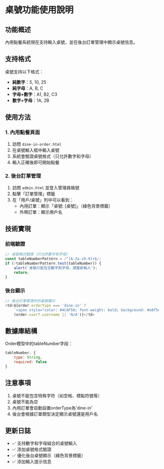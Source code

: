 # 桌號功能使用說明

## 功能概述

內用點餐系統現在支持輸入桌號，並在後台訂單管理中顯示桌號信息。

## 支持格式

桌號支持以下格式：
- **純數字**：5, 10, 25
- **純字母**：A, B, C
- **字母+數字**：A1, B2, C3
- **數字+字母**：1A, 2B

## 使用方法

### 1. 內用點餐頁面

1. 訪問 `dine-in-order.html`
2. 在桌號輸入框中輸入桌號
3. 系統會驗證桌號格式（只允許數字和字母）
4. 輸入正確後即可開始點餐

### 2. 後台訂單管理

1. 訪問 `admin.html` 並登入管理員帳號
2. 點擊「訂單管理」標籤
3. 在「用戶/桌號」列中可以看到：
   - 內用訂單：顯示「桌號: [桌號]」（綠色背景標籤）
   - 外帶訂單：顯示用戶名

## 技術實現

### 前端驗證
```javascript
// 桌號格式驗證（只允許數字和字母）
const tableNumberPattern = /^[A-Za-z0-9]+$/;
if (!tableNumberPattern.test(tableNumber)) {
    alert('桌號只能包含數字和字母，請重新輸入');
    return;
}
```

### 後台顯示
```javascript
// 後台訂單管理中的桌號顯示
<td>${order.orderType === 'dine-in' ? 
    `<span style="color: #4CAF50; font-weight: bold; background: #e8f5e8; padding: 4px 8px; border-radius: 4px;">桌號: ${order.tableNumber || 'N/A'}</span>` : 
    (order.user?.username || 'N/A')}</td>
```

## 數據庫結構

Order模型中的tableNumber字段：
```javascript
tableNumber: {
    type: String,
    required: false
}
```

## 注意事項

1. 桌號不能包含特殊字符（如空格、標點符號等）
2. 桌號不能為空
3. 內用訂單會自動設置orderType為'dine-in'
4. 後台會根據訂單類型決定顯示桌號還是用戶名

## 更新日誌

- ✅ 支持數字和字母組合的桌號輸入
- ✅ 添加桌號格式驗證
- ✅ 優化後台桌號顯示（綠色背景標籤）
- ✅ 添加輸入提示信息 